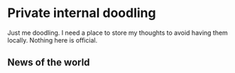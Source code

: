 # Private internal doodling 

Just me doodling. I need a place to store my thoughts to avoid having them locally. Nothing here is official.

## News of the world

